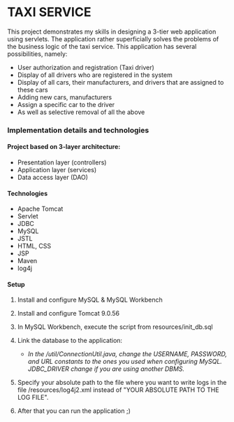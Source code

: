 # TAXI SERVICE

This project demonstrates my skills in designing a 3-tier web application using servlets. The application rather superficially solves the problems of the business logic of the taxi service.
This application has several possibilities, namely:
* User authorization and registration (Taxi driver)
* Display of all drivers who are registered in the system
* Display of all cars, their manufacturers, and drivers that are assigned to these cars
* Adding new cars, manufacturers
* Assign a specific car to the driver
* As well as selective removal of all the above

### Implementation details and technologies
#### Project based on 3-layer architecture:
* Presentation layer (controllers)
* Application layer (services)
* Data access layer (DAO)

#### Technologies
* Apache Tomcat
* Servlet
* JDBC
* MySQL
* JSTL
* HTML, CSS
* JSP
* Maven
* log4j

#### Setup
1. Install and configure MySQL & MySQL Workbench
2. Install and configure Tomcat 9.0.56
3. In MySQL Workbench, execute the script from resources/init_db.sql
4. Link the database to the application:

   * *In the /util/ConnectionUtil.java, change the USERNAME, PASSWORD, and URL constants to the ones you used when configuring MySQL. JDBC_DRIVER change if you are using another DBMS.*
   

6. Specify your absolute path to the file where you want to write logs in the file /resources/log4j2.xml instead of "YOUR ABSOLUTE PATH TO THE LOG FILE".
7. After that you can run the application ;)